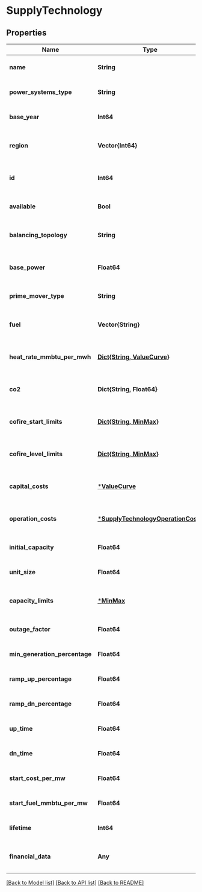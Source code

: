 # SupplyTechnology


## Properties
Name | Type | Description | Notes
------------ | ------------- | ------------- | -------------
**name** | **String** |  | [default to nothing]
**power_systems_type** | **String** |  | [default to nothing]
**base_year** | **Int64** |  | [optional] [default to 2020]
**region** | **Vector{Int64}** |  | [optional] [default to nothing]
**id** | **Int64** |  | [optional] [default to nothing]
**available** | **Bool** |  | [default to nothing]
**balancing_topology** | **String** |  | [optional] [default to nothing]
**base_power** | **Float64** |  | [optional] [default to nothing]
**prime_mover_type** | **String** |  | [optional] [default to "OT"]
**fuel** | **Vector{String}** |  | [optional] [default to nothing]
**heat_rate_mmbtu_per_mwh** | [**Dict{String, ValueCurve}**](ValueCurve.md) |  | [optional] [default to nothing]
**co2** | **Dict{String, Float64}** |  | [optional] [default to nothing]
**cofire_start_limits** | [**Dict{String, MinMax}**](MinMax.md) |  | [optional] [default to nothing]
**cofire_level_limits** | [**Dict{String, MinMax}**](MinMax.md) |  | [optional] [default to nothing]
**capital_costs** | [***ValueCurve**](ValueCurve.md) |  | [optional] [default to nothing]
**operation_costs** | [***SupplyTechnologyOperationCosts**](SupplyTechnologyOperationCosts.md) |  | [optional] [default to nothing]
**initial_capacity** | **Float64** |  | [optional] [default to 0.0]
**unit_size** | **Float64** |  | [optional] [default to 0.0]
**capacity_limits** | [***MinMax**](MinMax.md) |  | [optional] [default to nothing]
**outage_factor** | **Float64** |  | [optional] [default to 1.0]
**min_generation_percentage** | **Float64** |  | [optional] [default to 0.0]
**ramp_up_percentage** | **Float64** |  | [optional] [default to 100.0]
**ramp_dn_percentage** | **Float64** |  | [optional] [default to 100.0]
**up_time** | **Float64** |  | [optional] [default to 0.0]
**dn_time** | **Float64** |  | [optional] [default to 0.0]
**start_cost_per_mw** | **Float64** |  | [optional] [default to 0.0]
**start_fuel_mmbtu_per_mw** | **Float64** |  | [optional] [default to 0.0]
**lifetime** | **Int64** |  | [optional] [default to 100]
**financial_data** | **Any** |  | [optional] [default to nothing]


[[Back to Model list]](../README.md#models) [[Back to API list]](../README.md#api-endpoints) [[Back to README]](../README.md)


